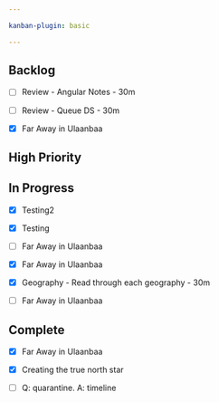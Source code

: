 ```yaml
---

kanban-plugin: basic

---
```


## Backlog

- [ ] Review - Angular Notes - 30m
- [ ] Review - Queue DS - 30m
- [x] Far Away in Ulaanbaa


## High Priority



## In Progress

- [x] Testing2
- [x] Testing
- [ ] Far Away in Ulaanbaa
- [x] Far Away in Ulaanbaa
- [x] Geography - Read through each geography - 30m
- [ ] Far Away in Ulaanbaa


## Complete

- [x] Far Away in Ulaanbaa
- [x] Creating the true north star
- [ ] Q: quarantine. A: timeline


